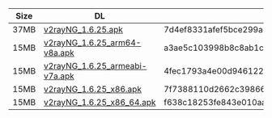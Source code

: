 |    Size   |     DL  | sha512sum |
|  ---  |  ---  |  ---  |
| 37MB | [v2rayNG_1.6.25.apk](https://cdn.jsdelivr.net/gh/googleians/v2rayNG@main/v2rayNG_1.6.25.apk) | 7d4ef8331afef5bce299a4ed903ae804bc7abd3cab98190a61a48114887222b0177ffc5843561e9d23419ba5a1f0ebd7e759d13d39e5483b628490699e04ebe0 |
| 15MB | [v2rayNG_1.6.25_arm64-v8a.apk](https://cdn.jsdelivr.net/gh/googleians/v2rayNG@main/v2rayNG_1.6.25_arm64-v8a.apk) | a3ae5c103998b8c8ab1cc263510d7bb5537d70722a5948bac3d1202a8ba397ec28c017fd98018ce010bb18bc5aa02a7288f6f259816783290b84bbbf48325040 |
| 15MB | [v2rayNG_1.6.25_armeabi-v7a.apk](https://cdn.jsdelivr.net/gh/googleians/v2rayNG@main/v2rayNG_1.6.25_armeabi-v7a.apk) | 4fec1793a4e00d94612212778b1ed2675cd7a1bf0f35cb600d78b3025df42ab59c0935705e01fefac653b14a45c8d19c09ad3d2216548606edd1ef8d902311a2 |
| 15MB | [v2rayNG_1.6.25_x86.apk](https://cdn.jsdelivr.net/gh/googleians/v2rayNG@main/v2rayNG_1.6.25_x86.apk) | 7f7388110d2662c39866c220d1cadfad5abb2d67bc59543a8f25d4cfc2ee89a043f494a338dbbc8a94644d90b125cad27b0804d98e1904089385ade7561b1b32 |
| 15MB | [v2rayNG_1.6.25_x86_64.apk](https://cdn.jsdelivr.net/gh/googleians/v2rayNG@main/v2rayNG_1.6.25_x86_64.apk) | f638c18253fe843e010aae5ed3f0d2f432cb0712166ab9134c80c0a23fbf6d68561d4c3964150bd99b8b88ce3c0e4453269cf363d49c7de4db24c80dc2b81446 |
